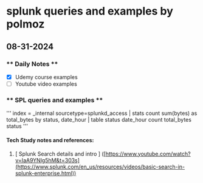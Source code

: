 # splunk queries and examples by polmoz

## 08-31-2024

### ** Daily Notes **
  - [x] Udemy course examples
  - [ ] Youtube video examples

### ** SPL queries and examples **
'''
index = _internal sourcetype=splunkd_access | stats count sum(bytes) as total_bytes by status, date_hour | table status date_hour count total_bytes status
'''
  
#### Tech Study notes and references:
  1. [ Splunk Search details and intro ] ([https://www.youtube.com/watch?v=IaA9YNlg5hM&t=303s](https://www.splunk.com/en_us/resources/videos/basic-search-in-splunk-enterprise.html))
